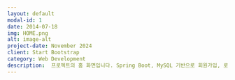 ```yaml
---
layout: default
modal-id: 1
date: 2014-07-18
img: HOME.png
alt: image-alt
project-date: November 2024
client: Start Bootstrap
category: Web Development
description:  프로젝트의 홈 화면입니다. Spring Boot, MySQL 기반으로 회원가입, 로그인, 게시판 기능을 구현하였고 API-Football에서 제공하는 데이터를 활용하여 축구 팬들의 주요 관심 리그 및 컵 대회 일정, 결과, 순위 등을 확인할 수 있는 사이트를 제작하였습니다.
---
```

